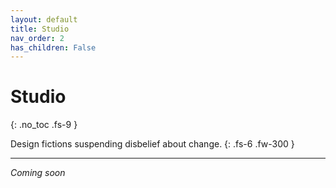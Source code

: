 ```yaml
---
layout: default
title: Studio
nav_order: 2
has_children: False
---
```


# Studio
{: .no_toc .fs-9 }

Design fictions suspending disbelief about change.
{: .fs-6 .fw-300 }

---

*Coming soon*
